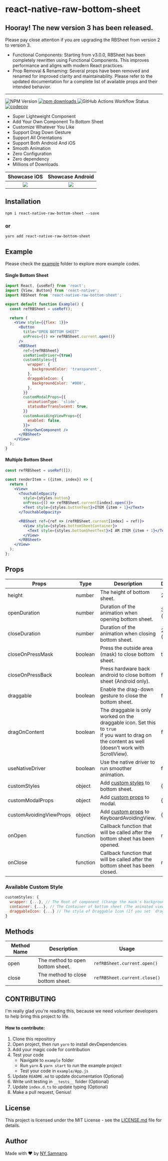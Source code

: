 # react-native-raw-bottom-sheet

## Hooray! The new version 3 has been released.

Please pay close attention if you are upgrading the RBSheet from version 2 to version 3.

- Functional Components: Starting from v3.0.0, RBSheet has been completely rewritten using Functional Components. This improves performance and aligns with modern React practices.
- Prop Removal & Renaming: Several props have been removed and renamed for improved clarity and maintainability. Please refer to the updated documentation for a complete list of available props and their intended behavior.

<hr>

![NPM Version](https://img.shields.io/npm/v/react-native-raw-bottom-sheet?label=npm%20package&color=44cc11)
[![npm downloads](https://img.shields.io/npm/dm/react-native-raw-bottom-sheet.svg)
](//npmjs.com/package/react-native-raw-bottom-sheet)
![GitHub Actions Workflow Status](https://img.shields.io/github/actions/workflow/status/nysamnang/react-native-raw-bottom-sheet/run-test.yml)
[![codecov](https://codecov.io/gh/nysamnang/react-native-raw-bottom-sheet/graph/badge.svg?token=tJuJsd1V8e)](https://codecov.io/gh/nysamnang/react-native-raw-bottom-sheet)

- Super Lightweight Component
- Add Your Own Component To Bottom Sheet
- Customize Whatever You Like
- Support Drag Down Gesture
- Support All Orientations
- Support Both Android And iOS
- Smooth Animation
- Zero Configuration
- Zero dependency
- Millions of Downloads

|                                                      Showcase iOS                                                      |                                                    Showcase Android                                                    |
| :--------------------------------------------------------------------------------------------------------------------: | :--------------------------------------------------------------------------------------------------------------------: |
| ![](https://raw.githubusercontent.com/nysamnang/stock-images/master/react-native-raw-bottom-sheet/RNRBS-IOS-2.0.3.gif) | ![](https://raw.githubusercontent.com/nysamnang/stock-images/master/react-native-raw-bottom-sheet/RNRBS-AOS-2.0.3.gif) |

## Installation

```
npm i react-native-raw-bottom-sheet --save
```

### or

```
yarn add react-native-raw-bottom-sheet
```

## Example

Please check the [example](https://github.com/nysamnang/react-native-raw-bottom-sheet/tree/master/example) folder to explore more example codes.

#### Single Bottom Sheet

```jsx
import React, {useRef} from 'react';
import {View, Button} from 'react-native';
import RBSheet from 'react-native-raw-bottom-sheet';

export default function Example() {
  const refRBSheet = useRef();

  return (
    <View style={{flex: 1}}>
      <Button
        title="OPEN BOTTOM SHEET"
        onPress={() => refRBSheet.current.open()}
      />
      <RBSheet
        ref={refRBSheet}
        useNativeDriver={true}
        customStyles={{
          wrapper: {
            backgroundColor: 'transparent',
          },
          draggableIcon: {
            backgroundColor: '#000',
          },
        }}
        customModalProps={{
          animationType: 'slide',
          statusBarTranslucent: true,
        }}
        customAvoidingViewProps={{
          enabled: false,
        }}>
        <YourOwnComponent />
      </RBSheet>
    </View>
  );
}
```

#### Multiple Bottom Sheet

```jsx
const refRBSheet = useRef([]);

const renderItem = ({item, index}) => {
  return (
    <View>
      <TouchableOpacity
        style={styles.button}
        onPress={() => refRBSheet.current[index].open()}>
        <Text style={styles.buttonText}>ITEM {item + 1}</Text>
      </TouchableOpacity>

      <RBSheet ref={ref => (refRBSheet.current[index] = ref)}>
        <View style={styles.bottomSheetContainer}>
          <Text style={styles.bottomSheetText}>I AM ITEM {item + 1}</Text>
        </View>
      </RBSheet>
    </View>
  );
};
```

## Props

| Props                   | Type     | Description                                                                                                                                            | Default  |
| ----------------------- | -------- | ------------------------------------------------------------------------------------------------------------------------------------------------------ | -------- |
| height                  | number   | The height of bottom sheet.                                                                                                                            | 260      |
| openDuration            | number   | Duration of the animation when opening bottom sheet.                                                                                                   | 300 (ms) |
| closeDuration           | number   | Duration of the animation when closing bottom sheet.                                                                                                   | 200 (ms) |
| closeOnPressMask        | boolean  | Press the outside area (mask) to close bottom sheet.                                                                                                   | true     |
| closeOnPressBack        | boolean  | Press hardware back android to close bottom sheet (Android only).                                                                                      | false    |
| draggable               | boolean  | Enable the drag-down gesture to close the bottom sheet.                                                                                                | false    |
| dragOnContent           | boolean  | The draggable is only worked on the draggable icon. Set this to `true`<br />if you want to drag on the content as well (doesn't work with ScrollView). | false    |
| useNativeDriver         | boolean  | Use the native driver to run smoother animation.                                                                                                       | false    |
| customStyles            | object   | Add [custom styles](#available-custom-style) to bottom sheet.                                                                                          | {}       |
| customModalProps        | object   | Add [custom props](https://reactnative.dev/docs/modal#props) to modal.                                                                                 | {}       |
| customAvoidingViewProps | object   | Add [custom props](https://reactnative.dev/docs/keyboardavoidingview#props) to KeyboardAvoidingView.                                                   | {}       |
| onOpen                  | function | Callback function that will be called after the bottom sheet has been opened.                                                                          | null     |
| onClose                 | function | Callback function that will be called after the bottom sheet has been closed.                                                                          | null     |

### Available Custom Style

```js
customStyles: {
  wrapper: {...}, // The Root of component (Change the mask's background color here).
  container: {...}, // The Container of bottom sheet (The animated view that contains your component).
  draggableIcon: {...} // The style of Draggable Icon (If you set `draggable` to `true`).
}
```

## Methods

| Method Name | Description                       | Usage                        |
| ----------- | --------------------------------- | ---------------------------- |
| open        | The method to open bottom sheet.  | `refRBSheet.current.open()`  |
| close       | The method to close bottom sheet. | `refRBSheet.current.close()` |

## CONTRIBUTING

I'm really glad you're reading this, because we need volunteer developers to help bring this project to life.

#### How to contribute:

1. Clone this repository
2. Open project, then run `yarn` to install devDependencies
3. Add your magic code for contribution
4. Test your code
   - Navigate to `example` folder
   - Run `yarn` & `yarn start` to run the example project
   - Test your code in `example/App.js`
5. Update `README.md` to update documentation (Optional)
6. Write unit testing in `__tests__` folder (Optional)
7. Update `index.d.ts` to update typing (Optional)
8. Make a pull request, Genius!

## License

This project is licensed under the MIT License - see the [LICENSE.md](https://github.com/nysamnang/react-native-raw-bottom-sheet/blob/master/LICENSE) file for details.

## Author

Made with ❤️ by [NY Samnang](https://github.com/nysamnang).
